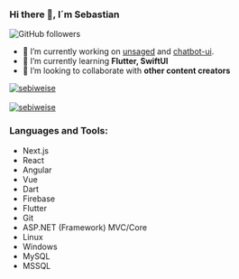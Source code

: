 ### Hi there 👋, I´m Sebastian
![GitHub followers](https://img.shields.io/github/followers/sebiweise?logo=GitHub&style=for-the-badge)

- 🔭 I’m currently working on [unsaged](https://github.com/jorge-menjivar/unsaged) and [chatbot-ui](https://github.com/mckaywrigley/chatbot-ui).
- 🌱 I’m currently learning **Flutter, SwiftUI**
- 👯 I’m looking to collaborate with **other content creators**

<a href="https://github.com/sebiweise" target="_blank">
  <img align="center" src="https://github-readme-stats.vercel.app/api/top-langs/?username=sebiweise&layout=compact&hide=html" alt="sebiweise" />
</a>
<br />
<br />
<a href="https://github.com/sebiweise" target="_blank">
  <img align="center" src="https://github-readme-stats.vercel.app/api?username=sebiweise&show_icons=true&count_private=true" alt="sebiweise" />
</a>

### Languages and Tools:

- Next.js
- React
- Angular
- Vue
- Dart
- Firebase
- Flutter
- Git
- ASP.NET (Framework) MVC/Core
- Linux
- Windows
- MySQL
- MSSQL

<!--
**sebiweise/sebiweise** is a ✨ _special_ ✨ repository because its `README.md` (this file) appears on your GitHub profile.

Here are some ideas to get you started:

- 🔭 I’m currently working on ...
- 🌱 I’m currently learning ...
- 👯 I’m looking to collaborate on ...
- 🤔 I’m looking for help with ...
- 💬 Ask me about ...
- 📫 How to reach me: ...
- 😄 Pronouns: ...
- ⚡ Fun fact: ...
-->
